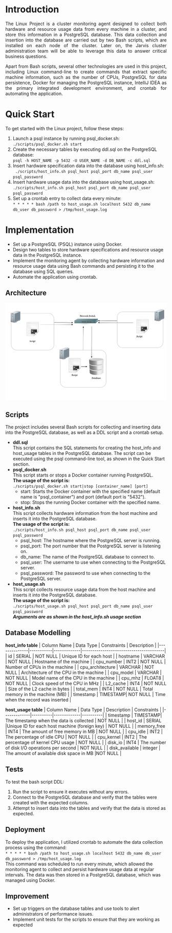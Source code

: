 # Introduction
<p align="justify">The Linux Project is a cluster monitoring agent designed to collect both hardware and resource usage data from every machine in a cluster, and store this information in a PostgreSQL database. This data collection and insertion into the database are carried out by two Bash scripts, which are installed on each node of the cluster. Later on, the Jarvis cluster administration team will be able to leverage this data to answer critical business questions.</p>

<p align="justify">Apart from Bash scripts, several other technologies are used in this project, including Linux command-line to create commands that extract specific machine information, such as the number of CPUs, PostgreSQL for data persistence, Docker for managing the PostgreSQL instance, IntelliJ IDEA as the primary integrated development environment, and crontab for automating the application.</p>

# Quick Start
To get started with the Linux project, follow these steps:

  1. Launch a psql instance by running psql_docker.sh: <br/> ``` ./scripts/psql_docker.sh start ```
  2. Create the necessary tables by executing ddl.sql on the PostgreSQL database: <br/> ``` psql -h HOST_NAME -p 5432 -U USER_NAME -d DB_NAME -c ddl.sql ```
  3. Insert hardware specification data into the database using host_info.sh: <br/> ``` ./scripts/host_info.sh psql_host psql_port db_name psql_user psql_password```
  4. Insert hardware usage data into the database using host_usage.sh: <br/> ``` ./scripts/host_info.sh psql_host psql_port db_name psql_user psql_password ```
  5. Set up a crontab entry to collect data every minute: <br/> ``` * * * * * bash /path to host_usage.sh localhost 5432 db_name db_user db_password > /tmp/host_usage.log ```


# Implementation

  - Set up a PostgreSQL (PSQL) instance using Docker.
  - Design two tables to store hardware specifications and resource usage data in the PostgreSQL instance.
  - Implement the monitoring agent by collecting hardware information and resource usage data using Bash commands and persisting it to the database using SQL queries.
  - Automate the application using crontab.

## Architecture
![project architecture picture](assets/images/Architecture.png)
## Scripts
The project includes several Bash scripts for collecting and inserting data into the PostgreSQL database, as well as a DDL script and a crontab setup.
- **ddl.sql** </br>
This script contains the SQL statements for creating the host_info and host_usage tables in the PostgreSQL database. The script can be executed using the psql command-line tool, as shown in the Quick Start section.
- **psql_docker.sh** </br>
This script starts or stops a Docker container running PostgreSQL. </br>
**The usage of the script is:** </br>  ``` ./scripts/psql_docker.sh start|stop [container_name] [port] ```
  - start: Starts the Docker container with the specified name (default name is "psql_container") and port (default port is "5432").
  - stop: Stops the running Docker container with the specified name.
- **host_info.sh** </br>
This script collects hardware information from the host machine and inserts it into the PostgreSQL database. </br> 
**The usage of the script is:** </br> ```./scripts/host_info.sh psql_host psql_port db_name psql_user psql_password```
  - psql_host: The hostname where the PostgreSQL server is running.
  - psql_port: The port number that the PostgreSQL server is listening on.
  - db_name: The name of the PostgreSQL database to connect to.
  - psql_user: The username to use when connecting to the PostgreSQL server.
  - psql_password: The password to use when connecting to the PostgreSQL server.
- **host_usage.sh** </br>
This script collects resource usage data from the host machine and inserts it into the PostgreSQL database.</br>
**The usage of the script is:** </br>
```./scripts/host_usage.sh psql_host psql_port db_name psql_user psql_password```</br>
***Arguments are as shown in the host_info.sh usage section***
## Database Modelling
**host_info table**
| Column Name  | Data Type | Constraints | Description                            |
|--------------|-----------|-------------|----------------------------------------|
| id           | SERIAL    | NOT NULL    | Unique ID for each host                |
| hostname     | VARCHAR   | NOT NULL    | Hostname of the machine                |
| cpu_number   | INT2       | NOT NULL    | Number of CPUs in the machine           |
| cpu_architecture | VARCHAR   | NOT NULL    | Architecture of the CPU in the machine |
| cpu_model    | VARCHAR   | NOT NULL    | Model name of the CPU in the machine    |
| cpu_mhz      | FLOAT8     | NOT NULL    | Clock speed of the CPU in MHz           |
| L2_cache     | INT4       | NOT NULL    | Size of the L2 cache in bytes           |
| total_mem    | INT4       | NOT NULL    | Total memory in the machine (MB)        |
| timestamp    | TIMESTAMP| NOT NULL    | Time when the record was inserted       |


**host_usage table**
| Column Name | Data Type | Description | Constraints |
|-------------|----------|-------------|----------|
| timestamp   | TIMESTAMP| The timestamp when the data is collected | NOT NULL |
| host_id     | SERIAL      |Unique ID for each host machine (foreign key) | NOT NULL |
| memory_free | INT4  | The amount of free memory in MB | NOT NULL |
| cpu_idle    | INT2 | The percentage of idle CPU | NOT NULL |
| cpu_kernel  | INT2 | The percentage of kernel CPU usage | NOT NULL |
| disk_io     | INT4  | The number of disk I/O operations per second | NOT NULL |
| disk_available | integer  | The amount of available disk space in MB |NOT NULL |

## Tests
To test the bash script DDL:
1. Run the script to ensure it executes without any errors.
2. Connect to the PostgreSQL database and verify that the tables were created with the expected columns.
3. Attempt to insert data into the tables and verify that the data is stored as expected.
## Deployment
To deploy the application, I utilized crontab to automate the data collection process using the command: </br>
``` * * * * * bash /path to host_usage.sh localhost 5432 db_name db_user db_password > /tmp/host_usage.log ``` </br>
This command was scheduled to run every minute, which allowed the monitoring agent to collect and persist hardware usage data at regular intervals. The data was then stored in a PostgreSQL database, which was managed using Docker.
## Improvement
* Set up triggers on the database tables and use tools to alert administrators of performance issues.
* Implement unit tests for the scripts to ensure that they are working as expected
